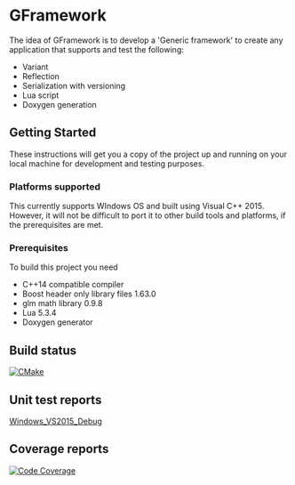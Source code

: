 # GFramework

The idea of GFramework is to develop a 'Generic framework' to create any application that supports and test the following:

  * Variant
  * Reflection
  * Serialization with versioning
  * Lua script
  * Doxygen generation

## Getting Started

These instructions will get you a copy of the project up and running on your local machine for development and testing purposes.

### Platforms supported

This currently supports WIndows OS and built using Visual C++ 2015. However, it will not be difficult to port it to other build tools and platforms, if the prerequisites are met.

### Prerequisites

To build this project you need
  * C++14 compatible compiler
  * Boost header only library files 1.63.0
  * glm math library 0.9.8
  * Lua 5.3.4
  * Doxygen generator

## Build status
[![CMake](https://github.com/asankar1/GFramework/actions/workflows/cmake.yml/badge.svg?branch=ci_setup)](https://github.com/asankar1/GFramework/actions/workflows/cmake.yml)

## Unit test reports
[Windows_VS2015_Debug](https://github.com/asankar1/GFramework/blob/master/UnitTest/Reports/Windows_VS2015_Debug_Report.xml)

## Coverage reports
[![Code Coverage](https://codecov.io/gh/asankar1/GFramework/branch/integration/graph/badge.svg?token=C3FOMEPHJ3)](https://codecov.io/gh/asankar1/GFramework)
